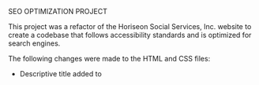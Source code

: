 SEO OPTIMIZATION PROJECT

This project was a refactor of the Horiseon Social Services, Inc. website to create a codebase that follows accessibility standards and is optimized for search engines.

The following changes were made to the HTML and CSS files:
- Descriptive title added to <title> tag
- Repaired links to web page sections
- Added semantic HTML tags to incease readablity for search engines
- Restructured CSS file for clarity
- Added comments to both HTML and CSS files 